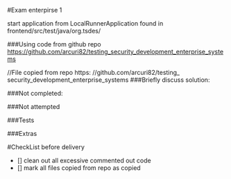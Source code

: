 #Exam enterpirse 1

start application from LocalRunnerApplication found in frontend/src/test/java/org.tsdes/

###Using code from github repo
https://github.com/arcuri82/testing_security_development_enterprise_systems

//File copied from repo https:
//github.com/arcuri82/testing_
security_development_enterprise_systems
###Briefly discuss solution:

###Not completed:

###Not attempted

###Tests

###Extras

#CheckList before delivery

* [] clean out all excessive commented out code
* [] mark all files copied from repo as copied